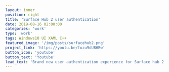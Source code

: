 ```yaml
---
layout: inner
position: right
title: 'Surface Hub 2 user authentication'
date: 2019-08-16 02:00:00
categories: 'work'
type: 'work'
tags: Windows10 UI XAML C++
featured_image: '/img/posts/surfacehub2.png'
project_link: 'https://youtu.be/fozu9dU86Bw'
button_icon: 'youtube'
button_text: 'Youtube'
lead_text: 'Brand new user authentication experience for Surface hub 2 and next generation Windows products.'
---
```

